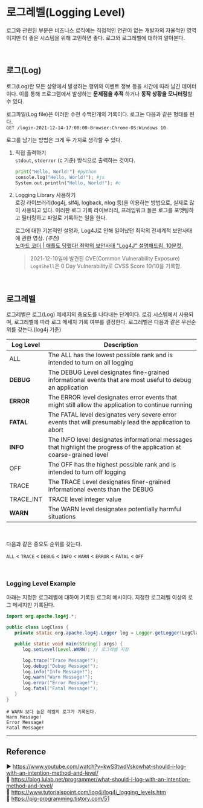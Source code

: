 # 로그레벨(Logging Level)

로그와 관련된 부분은 비즈니스 로직에는 직접적인 연관이 없는 개발자의 자율적인 영역이지만 더 좋은 시스템을 위해 고민하면 좋다. 로그와 로그레벨에 대하여 알아본다.

<br/>

## 로그(Log)

로그(Log)란 모든 상황에서 발생하는 행위와 이벤트 정보 등을 시간에 따라 남긴 데이터이다. 이를 통해 프로그램에서 발생하는 **문제점을 추적** 하거나 **동작 상황을 모니터링**할 수 있다.

로그파일(Log file)은 이러한 수천 수백만개의 기록이다. 로그는 다음과 같은 형태를 띈다.  
`GET /login-2021-12-14-17:00:00-Browser:Chrome-OS:Windows 10`

로그를 남기는 방법은 크게 두 가지로 생각할 수 있다.

1. 직접 출력하기  
   `stdout`, `stderror` (c 기준) 방식으로 출력하는 것이다.

   ```python
   print("Hello, World!") #python
   console.log("Hello, World!"); #js
   System.out.println("Hello, World!"); #c
   ```

2. Logging Library 사용하기  
   로깅 라이브러리(log4j, slf4j, logback, nlog 등)을 이용하는 방법으로, 실제로 많이 사용되고 있다. 이러한 로그 기록 라이브러리, 프레임워크 들은 로그를 포맷팅하고 필터링하고 파일로 기록하는 일을 한다.

   로그에 대한 기본적인 설명과, Log4J로 인해 일어났던 최악의 전세계적 보안사태에 관한 영상. _(추천)_  
   [노마드 코더 | 애플도 당했다! 최악의 보안사태 "Log4J" 설명해드림. 10분컷.](https://www.youtube.com/watch?v=kwS3twdVsko)

   > 2021-12-10일에 발견된 CVE(Common Vulnerability Exposure) `Log4Shell`은 0 Day Vulnerability로 CVSS Score 10/10을 기록함.

<br/>

## 로그레벨

로그레벨은 로그(Log) 메세지의 중요도를 나타내는 단계이다. 로깅 시스템에서 사용되며, 로그레벨에 따라 로그 메세지 기록 여부를 결정한다. 로그레벨은 다음과 같은 우선순위를 갖는다.(log4j 기준)

| Log Level | Description                                                                                                             |
| --------- | ----------------------------------------------------------------------------------------------------------------------- |
| ALL       | The ALL has the lowest possible rank and is intended to turn on all logging                                             |
| **DEBUG** | The DEBUG Level designates fine-grained informational events that are most useful to debug an application               |
| **ERROR** | The ERROR level designates error events that might still allow the application to continue running                      |
| **FATAL** | The FATAL level designates very severe error events that will presumably lead the application to abort                  |
| **INFO**  | The INFO level designates informational messages that highlight the progress of the application at coarse-grained level |
| OFF       | The OFF has the highest possible rank and is intended to turn off logging                                               |
| TRACE     | The TRACE Level designates finer-grained informational events than the DEBUG                                            |
| TRACE_INT | TRACE level integer value                                                                                               |
| **WARN**  | The WARN level designates potentially harmful situations                                                                |

<br/>

다음과 같은 중요도 순위를 갖는다.

`ALL` < `TRACE` < `DEBUG` < `INFO` < `WARN` < `ERROR` < `FATAL` < `OFF`

<br/>

### Logging Level Example

아래는 지정한 로그레벨에 대하여 기록된 로그의 예시이다. 지정한 로그레벨 이상의 로그 메세지만 기록된다.

```java
import org.apache.log4j.*;

public class LogClass {
   private static org.apache.log4j.Logger log = Logger.getLogger(LogClass.class);

   public static void main(String[] args) {
      log.setLevel(Level.WARN); // 로그레벨 지정

      log.trace("Trace Message!");
      log.debug("Debug Message!");
      log.info("Info Message!");
      log.warn("Warn Message!");
      log.error("Error Message!");
      log.fatal("Fatal Message!");
   }
}
```

```shell
# WARN 보다 높은 레벨의 로그가 기록된다.
Warn Message!
Error Message!
Fatal Message!
```

---

## Reference

▶️ https://www.youtube.com/watch?v=kwS3twdVskowhat-should-i-log-with-an-intention-method-and-level/  
📄 https://blog.lulab.net/programmer/what-should-i-log-with-an-intention-method-and-level/  
📄 https://www.tutorialspoint.com/log4j/log4j_logging_levels.htm  
📄 https://pig-programming.tistory.com/51
